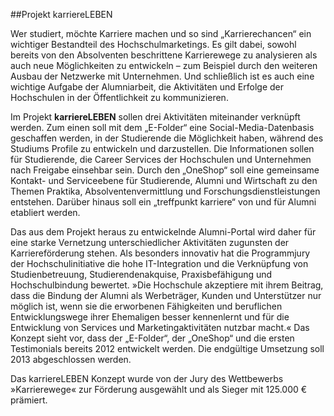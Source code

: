 ##Projekt karriereLEBEN

Wer studiert, möchte Karriere machen und so sind „Karrierechancen“ ein wichtiger Bestandteil des Hochschulmarketings. Es gilt dabei, sowohl bereits von den Absolventen beschrittene Karrierewege zu analysieren als auch neue Möglichkeiten zu entwickeln – zum Beispiel durch den weiteren Ausbau der Netzwerke mit Unternehmen. Und schließlich ist es auch eine wichtige Aufgabe der Alumniarbeit, die Aktivitäten und Erfolge der Hochschulen in der Öffentlichkeit zu kommunizieren.

Im Projekt **karriereLEBEN** sollen drei Aktivitäten miteinander verknüpft werden. Zum einen soll mit dem „E-Folder“ eine Social-Media-Datenbasis geschaffen werden, in der Studierende die Möglichkeit haben, während des Studiums Profile zu entwickeln und darzustellen. Die Informationen sollen für Studierende, die Career Services der Hochschulen und Unternehmen nach Freigabe einsehbar sein. Durch den „OneShop“ soll eine gemeinsame Kontakt- und Serviceebene für Studierende, Alumni und Wirtschaft zu den Themen Praktika, Absolventenvermittlung und Forschungsdienstleistungen entstehen. Darüber hinaus soll ein „treffpunkt karriere“ von und für Alumni etabliert werden.

Das aus dem Projekt heraus zu entwickelnde Alumni-Portal wird daher für eine starke Vernetzung unterschiedlicher Aktivitäten zugunsten der Karriereförderung stehen. Als besonders innovativ hat die Programmjury der Hochschulinitiative die hohe IT-Integration und die Verknüpfung von Studienbetreuung, Studierendenakquise, Praxisbefähigung und Hochschulbindung bewertet. »Die Hochschule akzeptiere mit ihrem Beitrag, dass die Bindung der Alumni als Werbeträger, Kunden und Unterstützer nur möglich ist, wenn sie die erworbenen Fähigkeiten und beruflichen Entwicklungswege ihrer Ehemaligen besser kennenlernt und für die Entwicklung von Services und Marketingaktivitäten nutzbar macht.« Das Konzept sieht vor, dass der „E-Folder“, der „OneShop“ und die ersten Testimonials bereits 2012 entwickelt werden. Die endgültige Umsetzung soll 2013 abgeschlossen werden.

Das karriereLEBEN Konzept wurde von der Jury des Wettbewerbs »Karrierewege« zur Förderung ausgewählt und als Sieger mit 125.000 € prämiert.

